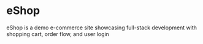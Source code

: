 # eShop
eShop is a demo e-commerce site showcasing full-stack development with shopping cart, order flow, and user login
